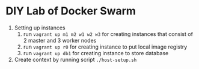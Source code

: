 # DIY Lab of Docker Swarm

1. Setting up instances
    1. run `vagrant up m1 m2 w1 w2 w3` for creating instances that consist of 2 master and 3 worker nodes
    2. run `vagrant up r0` for creating instance to put local image registry
    3. run `vagrant up db1` for creating instance to store database
2. Create context by running script `./host-setup.sh`